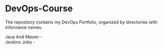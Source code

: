 # DevOps-Course

The repository contains my DevOps Portfolio, organized by directories with informaive names.









Java And Maven - <br>
Jenkins Jobs - <br>
